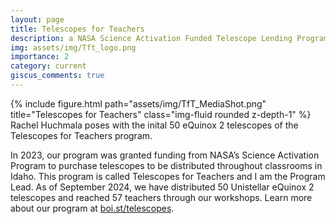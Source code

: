 ```yaml
---
layout: page
title: Telescopes for Teachers
description: a NASA Science Activation Funded Telescope Lending Program
img: assets/img/Tft_logo.png
importance: 2
category: current
giscus_comments: true
---
```


<div class="row justify-content-sm-center">
    <div class="col-sm mt-3 mt-md-0">
        {% include figure.html path="assets/img/TfT_MediaShot.png" title="Telescopes for Teachers" class="img-fluid rounded z-depth-1" %}
    </div>
</div>
<div class="caption">
    Rachel Huchmala poses with the inital 50 eQuinox 2 telescopes of the Telescopes for Teachers program.
</div>

In 2023, our program was granted funding from NASA’s Science Activation Program to purchase telescopes to be distributed throughout classrooms in Idaho. This program is called Telescopes for Teachers and I am the Program Lead. As of September 2024, we have distributed 50 Unistellar eQuinox 2 telescopes and reached 57 teachers through our workshops. Learn more about our program at [boi.st/telescopes](boi.st/telescopes).


